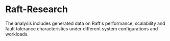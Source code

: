 # Raft-Research
The analysis includes generated data on Raft's performance, scalability and fault tolerance characteristics under different system configurations and workloads.
